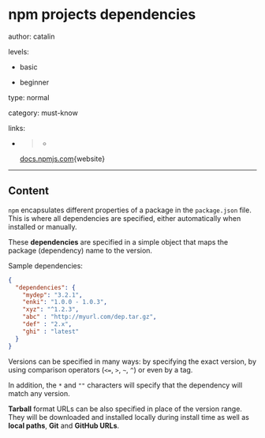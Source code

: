 # npm projects dependencies
author: catalin

levels:

  - basic

  - beginner

type: normal

category: must-know

links:

  - >-
    [docs.npmjs.com](https://docs.npmjs.com/files/package.json#dependencies){website}

---
## Content

`npm` encapsulates different properties of a package in the `package.json` file. This is where all dependencies are specified, either automatically when installed or manually. 

These **dependencies** are specified in a simple object that maps the package (dependency) name to the version.

Sample dependencies:
```json
{
  "dependencies": {
    "mydep": "3.2.1",
    "enki": "1.0.0 - 1.0.3",
    "xyz": "^1.2.3",
    "abc" : "http://myurl.com/dep.tar.gz",
    "def" : "2.x",
    "ghi" : "latest"
  }
}

```
Versions can be specified in many ways: 
by specifying the exact version, by using comparison operators (`<=`, `>`, `~`, `^`) or even by a tag. 

In addition, the `*` and ` "" ` characters will specify that the dependency will match any version.

**Tarball** format URLs can be also specified in place of the version range. They will be downloaded and installed locally during install time as well as **local paths**, **Git** and **GitHub URLs**.